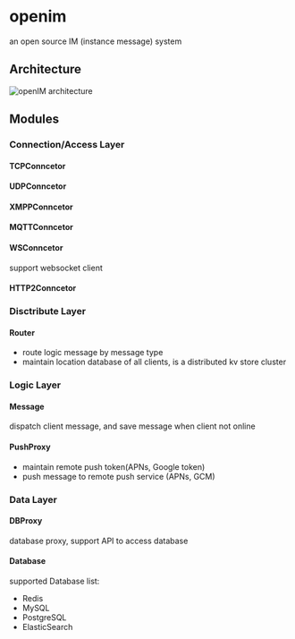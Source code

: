 # openim

an open source IM (instance message) system


## Architecture
![openIM architecture](http://i1.piimg.com/4851/af516f10b57324f0.png "openIM architecture")

## Modules

### Connection/Access Layer
#### TCPConncetor
#### UDPConncetor
#### XMPPConncetor
#### MQTTConncetor
#### WSConncetor
support websocket client

#### HTTP2Conncetor

### Disctribute Layer
#### Router
* route logic message by message type
* maintain location database of all clients, is a distributed kv store cluster

### Logic Layer
#### Message
dispatch client message, and save message when client not online

#### PushProxy
* maintain remote push token(APNs, Google token)
* push message to remote push service (APNs, GCM)

### Data Layer
#### DBProxy
database proxy, support API to access database
#### Database
supported Database list:
* Redis
* MySQL
* PostgreSQL
* ElasticSearch
